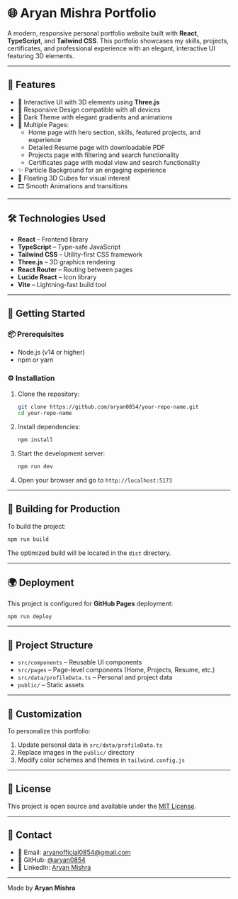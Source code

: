 # 🌐 Aryan Mishra Portfolio

A modern, responsive personal portfolio website built with **React**, **TypeScript**, and **Tailwind CSS**. This portfolio showcases my skills, projects, certificates, and professional experience with an elegant, interactive UI featuring 3D elements.

---

## 🌟 Features

- 🎨 Interactive UI with 3D elements using **Three.js**
- 📱 Responsive Design compatible with all devices
- 🌙 Dark Theme with elegant gradients and animations
- 🧭 Multiple Pages:
  - Home page with hero section, skills, featured projects, and experience
  - Detailed Resume page with downloadable PDF
  - Projects page with filtering and search functionality
  - Certificates page with modal view and search functionality
- ✨ Particle Background for an engaging experience
- 🧊 Floating 3D Cubes for visual interest
- 🎞️ Smooth Animations and transitions

---

## 🛠️ Technologies Used

- **React** – Frontend library
- **TypeScript** – Type-safe JavaScript
- **Tailwind CSS** – Utility-first CSS framework
- **Three.js** – 3D graphics rendering
- **React Router** – Routing between pages
- **Lucide React** – Icon library
- **Vite** – Lightning-fast build tool

---

## 🚀 Getting Started

### 📦 Prerequisites

- Node.js (v14 or higher)
- npm or yarn

### ⚙️ Installation

1. Clone the repository:
   ```bash
   git clone https://github.com/aryan0854/your-repo-name.git
   cd your-repo-name
   ```

2. Install dependencies:

   ```bash
   npm install
   ```
3. Start the development server:

   ```bash
   npm run dev
   ```
4. Open your browser and go to `http://localhost:5173`

---

## 📁 Building for Production

To build the project:

```bash
npm run build
```

The optimized build will be located in the `dist` directory.

---

## 🌍 Deployment

This project is configured for **GitHub Pages** deployment:

```bash
npm run deploy
```

---

## 🧩 Project Structure

* `src/components` – Reusable UI components
* `src/pages` – Page-level components (Home, Projects, Resume, etc.)
* `src/data/profileData.ts` – Personal and project data
* `public/` – Static assets

---

## 🎨 Customization

To personalize this portfolio:

1. Update personal data in `src/data/profileData.ts`
2. Replace images in the `public/` directory
3. Modify color schemes and themes in `tailwind.config.js`

---

## 📄 License

This project is open source and available under the [MIT License](LICENSE).

---

## 👤 Contact

* 📧 Email: [aryanofficial0854@gmail.com](mailto:aryanofficial0854@gmail.com)
* 🐙 GitHub: [@aryan0854](https://github.com/aryan0854)
* 💼 LinkedIn: [Aryan Mishra](https://linkedin.com/in/aryan-mishra)

---

Made by **Aryan Mishra**

